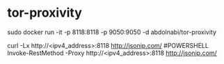 # tor-proxivity

sudo docker run -it -p 8118:8118 -p 9050:9050 -d abdolnabi/tor-proxivity

curl -Lx http://<ipv4_address>:8118 http://jsonip.com/
#POWERSHELL
Invoke-RestMethod -Proxy http://<ipv4_address>:8118 http://jsonip.com/
